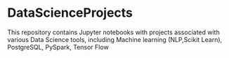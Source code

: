 # DataScienceProjects

This repository contains Jupyter notebooks with projects associated with various Data Science tools, including Machine learning (NLP,Scikit Learn), PostgreSQL, PySpark, Tensor Flow
